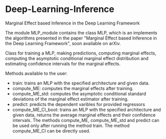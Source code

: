 # Deep-Learning-Inference
Marginal Effect based Inference in the Deep Learning Framework

The module MLP_module contains the class MLP, which is an implements the algorithms presented in the paper "Marginal Effect based Inference in the Deep Learning Framework", soon available on arXiv. 

Class for training a MLP, making predictions, computing marginal effects, computing the asymptotic conditional marginal effect distribution and estimating confidence intervals for the marginal effects. 

Methods available to the user:
- train: trains an MLP with the specified architecture and given data.
- compute_ME: computes the marginal effects after training.
- compute_ME_std: computes the asymptotic conditional standard deviations of the marginal effect estimator after training.
- predict: predicts the dependent varibles for provided regressors
- compute_ME_CI_boot: trains an MLP with the specified architecture and given data, returns the average marginal effects and their confidence intervals.
The methods compute_ME, compute_ME_std and predict can be used only after running the method train. The method compute_ME_CI can be directly used.
